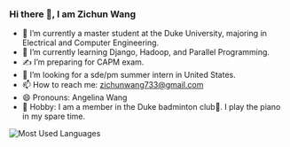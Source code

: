### Hi there 👋, I am Zichun Wang


- 🏫 I’m currently a master student at the Duke University, majoring in Electrical and Computer Engineering.
- 🌱 I’m currently learning Django, Hadoop, and Parallel Programming.
- ✍️ I’m preparing for CAPM exam.
- 💼 I’m looking for a sde/pm summer intern in United States.
- 📫 How to reach me: zichunwang733@gmail.com
- 😄 Pronouns: Angelina Wang
- 🎹 Hobby: I am a member in the Duke badminton club🏸️. I play the piano in my spare time.

![Most Used Languages](https://github-readme-stats.vercel.app/api/top-langs/?username=chun77&theme=dark&layout=compact)
